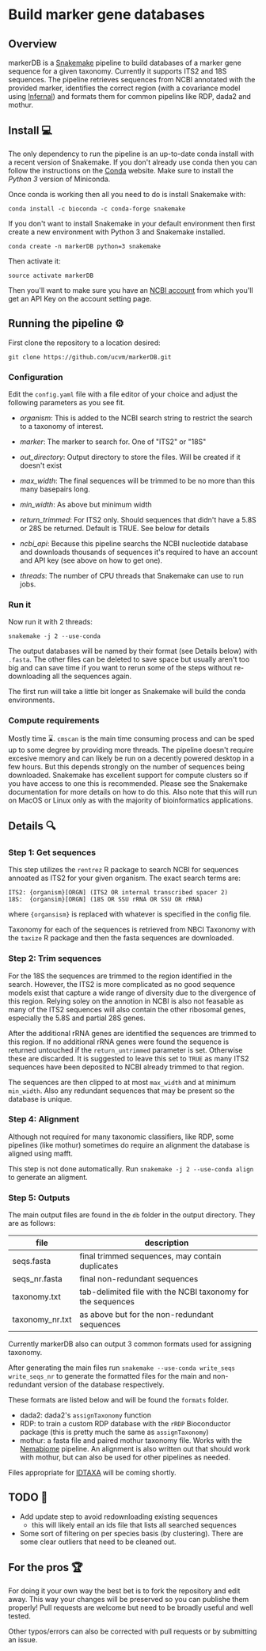 # Build marker gene databases

## Overview

markerDB is a [Snakemake](https://snakemake.readthedocs.io/en/stable/) pipeline to build databases of a marker gene sequence for a given taxonomy.  Currently it supports ITS2 and 18S sequences.  The pipeline retrieves sequences from NCBI annotated with the provided marker, identifies the correct region (with a covariance model using [Infernal](http://eddylab.org/infernal/)) and formats them for common pipelins like RDP, dada2 and mothur.

## Install :computer:

The only dependency to run the pipeline is an up-to-date conda install with a recent version of Snakemake.  If you don't already use conda then you can follow the instructions on the [Conda](https://conda.io/docs/user-guide/install/index.html) website.  Make sure to install the *Python 3* version of Miniconda.

Once conda is working then all you need to do is install Snakemake with:

```
conda install -c bioconda -c conda-forge snakemake
```

If you don't want to install Snakemake in your default environment then first create a new environment with Python 3 and Snakemake installed.

```
conda create -n markerDB python=3 snakemake
```

Then activate it:

```
source activate markerDB
```

Then you'll want to make sure you have an [NCBI account](https://www.ncbi.nlm.nih.gov/account/) from which you'll get an API Key on the account setting page.

## Running the pipeline :gear: 

First clone the repository to a location desired:

```
git clone https://github.com/ucvm/markerDB.git
```

### Configuration

Edit the `config.yaml` file with a file editor of your choice and adjust the following parameters as you see fit.

* *organism*: This is added to the NCBI search string to restrict the search to a taxonomy of interest.

* *marker*: The marker to search for.  One of "ITS2" or "18S"

* *out_directory*: Output directory to store the files.  Will be created if it doesn't exist

* *max_width*: The final sequences will be trimmed to be no more than this many basepairs long.

* *min_width*: As above but minimum width

* *return_trimmed*: For ITS2 only.  Should sequences that didn't have a 5.8S or 28S be returned.  Default is TRUE.  See below for details

* *ncbi_api*: Because this pipeline searchs the NCBI nucleotide database and downloads thousands of sequences it's required to have an account and API key (see above on how to get one).

* *threads*: The number of CPU threads that Snakemake can use to run jobs.

### Run it

Now run it with 2 threads:

```
snakemake -j 2 --use-conda
```

The output databases will be named by their format (see Details below) with `.fasta`.  The other files can be deleted to save space but usually aren't too big and can save time if you want to rerun some of the steps without re-downloading all the sequences again.

The first run will take a little bit longer as Snakemake will build the conda environments.  

### Compute requirements

Mostly time :hourglass:.  `cmscan` is the main time consuming process and can be sped up to some degree by providing more threads. The pipeline doesn't require excesive memory and can likely be run on a decently powered desktop in a few hours. But this depends strongly on the number of sequences being downloaded. Snakemake has excellent support for compute clusters so if you have access to one this is recommended.  Please see the Snakemake documentation for more details on how to do this.  Also note that this will run on MacOS or Linux only as with the majority of bioinformatics applications.


## Details :mag:

### Step 1: Get sequences

This step utilizes the `rentrez` R package to search NCBI for sequences annoated as ITS2 for your given organism.  The exact search terms are:

```
ITS2: {organism}[ORGN] (ITS2 OR internal transcribed spacer 2)
18S:  {organsim}[ORGN] (18S OR SSU rRNA OR SSU OR rRNA)
```

where `{organsism}` is replaced with whatever is specified in the config file.

Taxonomy for each of the sequences is retrieved from NBCI Taxonomy with the `taxize` R package and then the fasta sequences are downloaded.

### Step 2: Trim sequences

For the 18S the sequences are trimmed to the region identified in the search.  However, the ITS2 is more complicated as no good sequence models exist that capture a wide range of diversity due to the divergence of this region.  Relying soley on the annotion in NCBI is also not feasable as many of the ITS2 sequences will also contain the other ribosomal genes, especially the 5.8S and partial 28S genes.  

After the additional rRNA genes are identified the sequences are trimmed to this region.  If no additional rRNA genes were found the sequence is returned untouched if the `return_untrimmed` parameter is set.  Otherwise these are discarded.  It is suggested to leave this set to `TRUE` as many ITS2 sequences have been deposited to NCBI already trimmed to that region.

The sequences are then clipped to at most `max_width` and at minimum `min_width`.  Also any redundant sequences that may be present so the database is unique.

### Step 4: Alignment

Although not required for many taxonomic classifiers, like RDP, some pipelines (like mothur) sometimes do require an alignment the database is aligned using mafft.  

This step is not done automatically.  Run `snakemake -j 2 --use-conda align` to generate an aligment. 

### Step 5:  Outputs

The main output files are found in the `db` folder in the output directory.  They are as follows:

| file            | description                                                 |
|-----------------|-------------------------------------------------------------|
| seqs.fasta      | final trimmed sequences, may contain duplicates             |
| seqs_nr.fasta   | final non-redundant sequences                               |
| taxonomy.txt    | tab-delimited file with the NCBI taxonomy for the sequences |
| taxonomy_nr.txt | as above but for the non-redundant sequences                |


Currently markerDB also can output 3 common formats used for assigning taxonomy.  

After generating the main files run `snakemake --use-conda write_seqs write_seqs_nr` to generate the formatted files for the main and non-redundant version of the database respectively.

These formats are listed below and will be found the `formats` folder.

* dada2: dada2's `assignTaxonomy` function
* RDP: to train a custom RDP database with the `rRDP` Bioconductor package (this is pretty much the same as `assignTaxonomy`)
* mothur: a fasta file and paired mothur taxonomy file.  Works with the [Nemabiome](https://www.nemabiome.ca/) pipeline.  An alignment is also written out that should work with mothur, but can also be used for other pipelines as needed.

Files appropriate for [IDTAXA](https://microbiomejournal.biomedcentral.com/articles/10.1186/s40168-018-0521-5) will be coming shortly.


## TODO :hammer:

* Add update step to avoid redownloading existing sequences
  - this will likely entail an ids file that lists all searched sequences
* Some sort of filtering on per species basis (by clustering).  There are some clear outliers that need to be cleaned out.

## For the pros :trophy:

For doing it your own way the best bet is to fork the repository and edit away.  This way your changes will be preserved so you can publishe them properly!  Pull requests are welcome but need to be broadly useful and well tested.

Other typos/errors can also be corrected with pull requests or by submitting an issue.







